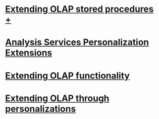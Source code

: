 # [Extending OLAP stored procedures +](../../../analysis-services/multidimensional-models-extending-olap-stored-procedures/index.md?toc=%2fsql%2fanalysis-services%2fmultidimensional-models-extending-olap-stored-procedures%2ftoc.json)
# [Analysis Services Personalization Extensions](analysis-services-personalization-extensions.md)
# [Extending OLAP functionality](extending-olap-functionality.md)
# [Extending OLAP through personalizations](extending-olap-through-personalizations.md)
